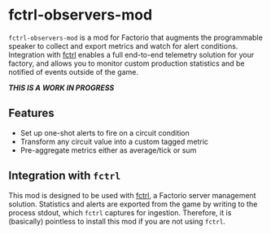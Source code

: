 # fctrl-observers-mod

`fctrl-observers-mod` is a mod for Factorio that augments the programmable speaker to collect and export metrics and watch for alert conditions. Integration with [fctrl](https://github.com/circlesabound/fctrl) enables a full end-to-end telemetry solution for your factory, and allows you to monitor custom production statistics and be notified of events outside of the game.

***THIS IS A WORK IN PROGRESS***

## Features

- Set up one-shot alerts to fire on a circuit condition
- Transform any circuit value into a custom tagged metric
- Pre-aggregate metrics either as average/tick or sum

## Integration with `fctrl`

This mod is designed to be used with [fctrl](https://github.com/circlesabound/fctrl), a Factorio server management solution. Statistics and alerts are exported from the game by writing to the process stdout, which `fctrl` captures for ingestion. Therefore, it is (basically) pointless to install this mod if you are not using `fctrl`.
